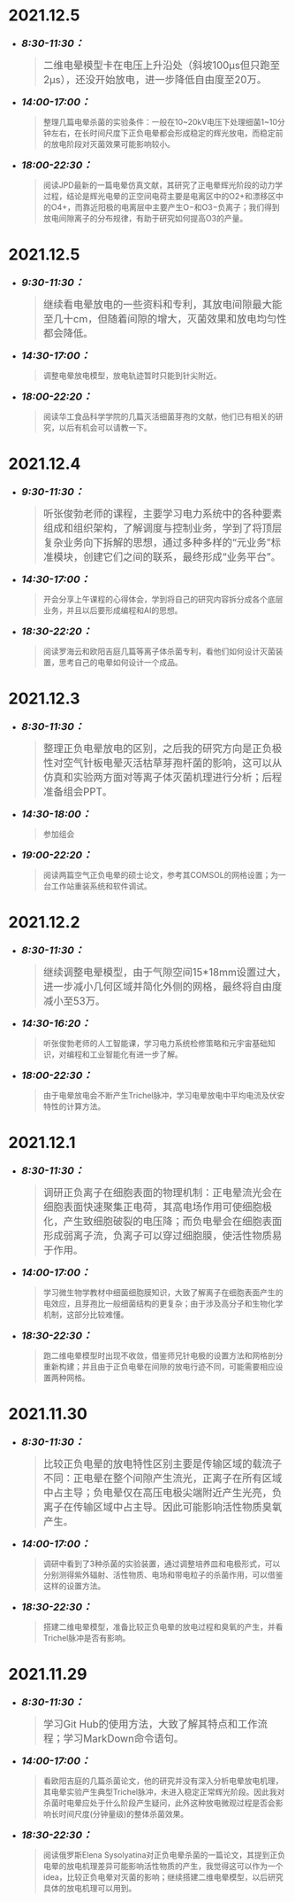 # 2021.12.5
* <font size=4>__*8:30-11:30：*__</font>
    > <font size=4>二维电晕模型卡在电压上升沿处（斜坡100μs但只跑至2μs），还没开始放电，进一步降低自由度至20万。</font>
* <font size=4>__*14:00-17:00：*__</font>
    > 整理几篇电晕杀菌的实验条件：一般在10~20kV电压下处理细菌1~10分钟左右，在长时间尺度下正负电晕都会形成稳定的辉光放电，而稳定前的放电阶段对灭菌效果可能影响较小。
* <font size=4>__*18:00-22:30：*__</font>
    > 阅读JPD最新的一篇电晕仿真文献，其研究了正电晕辉光阶段的动力学过程，结论是辉光电晕的正空间电荷主要是电离区中的O2+和漂移区中的O4+，而靠近阳极的电离层中主要产生O−和O3−负离子；我们得到放电间隙离子的分布规律，有助于研究如何提高O3的产量。

# 2021.12.5
* <font size=4>__*9:30-11:30：*__</font>
    > <font size=4>继续看电晕放电的一些资料和专利，其放电间隙最大能至几十cm，但随着间隙的增大，灭菌效果和放电均匀性都会降低。</font>
* <font size=4>__*14:30-17:00：*__</font>
    > 调整电晕放电模型，放电轨迹暂时只能到针尖附近。
* <font size=4>__*18:00-22:20：*__</font>
    > 阅读华工食品科学学院的几篇灭活细菌芽孢的文献，他们已有相关的研究，以后有机会可以请教一下。

# 2021.12.4
* <font size=4>__*9:30-11:30：*__</font>
    > <font size=4>听张俊勃老师的课程，主要学习电力系统中的各种要素组成和组织架构，了解调度与控制业务，学到了将顶层复杂业务向下拆解的思想，通过多种多样的“元业务”标准模块，创建它们之间的联系，最终形成“业务平台”。</font>
* <font size=4>__*14:30-17:00：*__</font>
    > 开会分享上午课程的心得体会，学到将自己的研究内容拆分成各个底层业务，并且以后要形成编程和AI的思想。
* <font size=4>__*18:30-22:20：*__</font>
    > 阅读罗海云和欧阳吉庭几篇等离子体杀菌专利，看他们如何设计灭菌装置，思考自己的电晕如何设计一个成品。

# 2021.12.3
* <font size=4>__*8:30-11:30：*__</font>
    > <font size=4>整理正负电晕放电的区别，之后我的研究方向是正负极性对空气针板电晕灭活枯草芽孢杆菌的影响，这可以从仿真和实验两方面对等离子体灭菌机理进行分析；后程准备组会PPT。</font>
* <font size=4>__*14:30-18:00：*__</font>
    > 参加组会
* <font size=4>__*19:00-22:20：*__</font>
    > 阅读两篇空气正负电晕的硕士论文，参考其COMSOL的网格设置；为一台工作站重装系统和软件调试。

# 2021.12.2
* <font size=4>__*8:30-11:30：*__</font>
    > <font size=4>继续调整电晕模型，由于气隙空间15*18mm设置过大，进一步减小几何区域并简化外侧的网格，最终将自由度减小至53万。</font>
* <font size=4>__*14:30-16:20：*__</font>
    > 听张俊勃老师的人工智能课，学习电力系统检修策略和元宇宙基础知识，对编程和工业智能化有进一步了解。
* <font size=4>__*18:00-22:30：*__</font>
    > 由于电晕放电会不断产生Trichel脉冲，学习电晕放电中平均电流及伏安特性的计算方法。

# 2021.12.1
* <font size=4>__*8:30-11:30：*__</font>
    > <font size=4>调研正负离子在细胞表面的物理机制：正电晕流光会在细胞表面快速聚集正电荷，其高电场作用可使细胞极化，产生致细胞破裂的电压降；而负电晕会在细胞表面形成弱离子流，负离子可以穿过细胞膜，使活性物质易于作用。</font>
* <font size=4>__*14:00-17:00：*__</font>
    > 学习微生物学教材中细菌细胞膜知识，大致了解离子在细胞表面产生的电效应，且芽孢比一般细菌结构的更复杂；由于涉及高分子和生物化学机制，这部分比较难懂。
* <font size=4>__*18:30-22:30：*__</font>
    > 跑二维电晕模型时出现不收敛，借鉴师兄针电极的设置方法和网格剖分重新构建；并且由于正负电晕在间隙的放电行迹不同，可能需要相应设置两种网格。

# 2021.11.30
* <font size=4>__*8:30-11:30：*__</font>
    > <font size=4>比较正负电晕的放电特性区别主要是传输区域的载流子不同：正电晕在整个间隙产生流光，正离子在所有区域中占主导；负电晕仅在高压电极尖端附近产生光亮，负离子在传输区域中占主导。因此可能影响活性物质臭氧产生。</font>
* <font size=4>__*14:00-17:00：*__</font>
    > 调研中看到了3种杀菌的实验装置，通过调整培养皿和电极形式，可以分别测得紫外辐射、活性物质、电场和带电粒子的杀菌作用，可以借鉴这样的设置方法。
* <font size=4>__*18:30-22:30：*__</font>
    > 搭建二维电晕模型，准备比较正负电晕的放电过程和臭氧的产生，并看Trichel脉冲是否有影响。

# 2021.11.29
* <font size=4>__*8:30-11:30：*__</font>
    > <font size=4>学习Git Hub的使用方法，大致了解其特点和工作流程；学习MarkDown命令语句。</font>
* <font size=4>__*14:00-17:00：*__</font>
    > 看欧阳吉庭的几篇杀菌论文，他的研究并没有深入分析电晕放电机理，其电晕实验产生典型Trichel脉冲，未进入稳定正常辉光阶段。因此我对杀菌时电晕应处于什么阶段产生疑问，此外这种放电微观过程是否会影响长时间尺度(分钟量级)的整体杀菌效果。
* <font size=4>__*18:30-22:30：*__</font>
    > 阅读俄罗斯Elena Sysolyatina对正负电晕杀菌的一篇论文，其提到正负电晕的放电机理差异可能影响活性物质的产生，我觉得这可以作为一个idea，比较正负电晕对灭菌的影响；继续搭建二维电晕模型，以后研究具体的放电机理可以用到。
